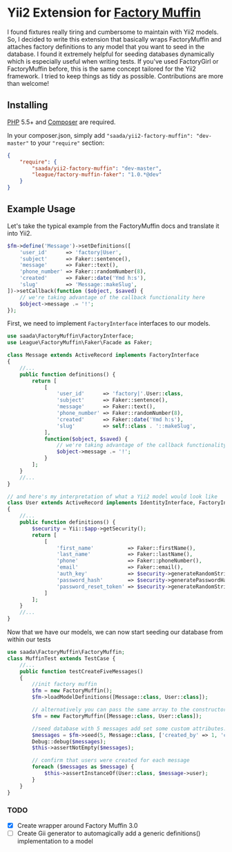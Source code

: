 # Yii2 Extension for [Factory Muffin](https://github.com/thephpleague/factory-muffin)

I found fixtures really tiring and cumbersome to maintain with Yii2 models. So, I decided to write this extension
that basically wraps FactoryMuffin and attaches factory definitions to any model that you want to seed in the database.
I found it extremely helpful for seeding databases dynamically which is especially useful when writing tests.
If you've used FactoryGirl or FactoryMuffin before, this is the same concept tailored for the Yii2 framework.
I tried to keep things as tidy as possible. Contributions are more than welcome!

## Installing

[PHP](https://php.net) 5.5+ and [Composer](https://getcomposer.org) are required.

In your composer.json, simply add `"saada/yii2-factory-muffin": "dev-master"` to your `"require"` section:
```json
{
    "require": {
        "saada/yii2-factory-muffin": "dev-master",
        "league/factory-muffin-faker": "1.0.*@dev"
    }
}
```

## Example Usage

Let's take the typical example from the FactoryMuffin docs and translate it into Yii2.
```php
$fm->define('Message')->setDefinitions([
    'user_id'      => 'factory|User',
    'subject'      => Faker::sentence(),
    'message'      => Faker::text(),
    'phone_number' => Faker::randomNumber(8),
    'created'      => Faker::date('Ymd h:s'),
    'slug'         => 'Message::makeSlug',
])->setCallback(function ($object, $saved) {
    // we're taking advantage of the callback functionality here
    $object->message .= '!';
});
```

First, we need to implement `FactoryInterface` interfaces to our models.

```php
use saada\FactoryMuffin\FactoryInterface;
use League\FactoryMuffin\Faker\Facade as Faker;

class Message extends ActiveRecord implements FactoryInterface
{
    //...
    public function definitions() {
        return [
            [
                'user_id'      => 'factory|'.User::class,
                'subject'      => Faker::sentence(),
                'message'      => Faker::text(),
                'phone_number' => Faker::randomNumber(8),
                'created'      => Faker::date('Ymd h:s'),
                'slug'         => self::class . '::makeSlug',
            ],
            function($object, $saved) {
                // we're taking advantage of the callback functionality here
                $object->message .= '!';
            }
        ];
    }
    //...
}

// and here's my interpretation of what a Yii2 model would look like
class User extends ActiveRecord implements IdentityInterface, FactoryInterface
{
    //...
    public function definitions() {
        $security = Yii::$app->getSecurity();
        return [
            [
                'first_name'           => Faker::firstName(),
                'last_name'            => Faker::lastName(),
                'phone'                => Faker::phoneNumber(),
                'email'                => Faker::email(),
                'auth_key'             => $security->generateRandomString(),
                'password_hash'        => $security->generatePasswordHash('MyFixedTestUserPassword'),
                'password_reset_token' => $security->generateRandomString() . '_' . time(),
            ]
        ];
    }
    //...
}
```

Now that we have our models, we can now start seeding our database from within our tests

```php
use saada\FactoryMuffin\FactoryMuffin;
class MuffinTest extends TestCase {
    //...
    public function testCreateFiveMessages()
    {
        //init factory muffin
        $fm = new FactoryMuffin();
        $fm->loadModelDefinitions([Message::class, User::class]);

        // alternatively you can pass the same array to the constructor
        $fm = new FactoryMuffin([Message::class, User::class]);

        //seed database with 5 messages add set some custom attributes.
        $messages = $fm->seed(5, Message::class, ['created_by' => 1, 'company_id' => 1]);
        Debug::debug($messages);
        $this->assertNotEmpty($messages);

        // confirm that users were created for each message
        foreach ($messages as $message) {
            $this->assertInstanceOf(User::class, $message->user);
        }
    }
}
```

### TODO
- [x] Create wrapper around Factory Muffin 3.0
- [ ] Create Gii generator to automagically add a generic definitions() implementation to a model